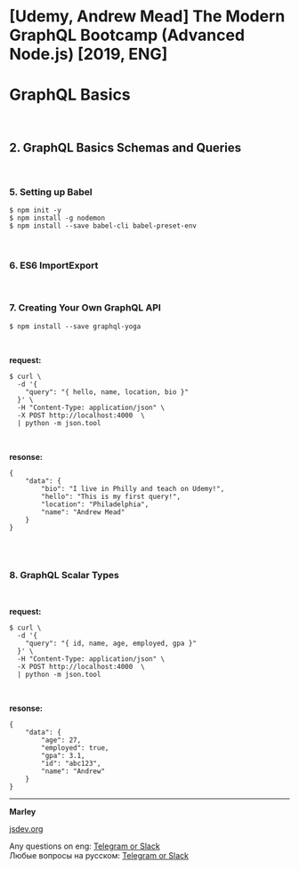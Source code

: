 # [Udemy, Andrew Mead] The Modern GraphQL Bootcamp (Advanced Node.js) [2019, ENG]

# GraphQL Basics

<br/>

## 2. GraphQL Basics Schemas and Queries

<br/>

### 5. Setting up Babel

    $ npm init -y
    $ npm install -g nodemon
    $ npm install --save babel-cli babel-preset-env

<br/>

### 6. ES6 ImportExport

<br/>

### 7. Creating Your Own GraphQL API

    $ npm install --save graphql-yoga

<br/>

**request:**

```
$ curl \
  -d '{ 
    "query": "{ hello, name, location, bio }" 
  }' \
  -H "Content-Type: application/json" \
  -X POST http://localhost:4000  \
  | python -m json.tool
```

<br/>

**resonse:**

```
{
    "data": {
        "bio": "I live in Philly and teach on Udemy!",
        "hello": "This is my first query!",
        "location": "Philadelphia",
        "name": "Andrew Mead"
    }
}


```

<br/>

### 8. GraphQL Scalar Types

<br/>


**request:**

```
$ curl \
  -d '{ 
    "query": "{ id, name, age, employed, gpa }" 
  }' \
  -H "Content-Type: application/json" \
  -X POST http://localhost:4000  \
  | python -m json.tool
```
<br/>

**resonse:**

```
{
    "data": {
        "age": 27,
        "employed": true,
        "gpa": 3.1,
        "id": "abc123",
        "name": "Andrew"
    }
}

```


---

**Marley**

<a href="https://jsdev.org">jsdev.org</a>

Any questions on eng: <a href="https://jsdev.org/chat/">Telegram or Slack</a>  
Любые вопросы на русском: <a href="https://jsdev.ru/chat/">Telegram or Slack</a>